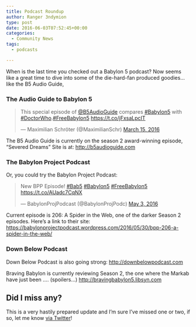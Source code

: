 ```yaml
---
title: Podcast Roundup
author: Ranger 3ndymion
type: post
date: 2016-06-03T07:52:45+00:00
categories:
  - Community News
tags:
  - podcasts

---
```

When is the last time you checked out a Babylon 5 podcast? Now seems like a great time to dive into some of the die-hard-fan produced goodies&#8230; like the B5 Audio Guide,

### The Audio Guide to Babylon 5

<blockquote class="twitter-tweet" data-lang="en">
  <p lang="en" dir="ltr">
    This special episode of <a href="https://twitter.com/B5AudioGuide">@B5AudioGuide</a> compares <a href="https://twitter.com/hashtag/Babylon5?src=hash">#Babylon5</a> with <a href="https://twitter.com/hashtag/DoctorWho?src=hash">#DoctorWho</a>.<a href="https://twitter.com/hashtag/FreeBabylon5?src=hash">#FreeBabylon5</a> <a href="https://t.co/jFxsaLpcIT">https://t.co/jFxsaLpcIT</a>
  </p>

  <p>
    &mdash; Maximilian Schröter (@MaximilianSchr) <a href="https://twitter.com/MaximilianSchr/status/709680839219662848">March 15, 2016</a>
  </p>
</blockquote>



The B5 Audio Guide is currently on the season 2 award-winning episode, &#8220;Severed Dreams&#8221; Site is at: http://b5audioguide.com

### The Babylon Project Podcast

Or, you could try the Babylon Project Podcast:

<blockquote class="twitter-tweet" data-lang="en">
  <p lang="en" dir="ltr">
    New BPP Episode! <a href="https://twitter.com/hashtag/Bab5?src=hash">#Bab5</a> <a href="https://twitter.com/hashtag/Babylon5?src=hash">#Babylon5</a> <a href="https://twitter.com/hashtag/FreeBabylon5?src=hash">#FreeBabylon5</a> <a href="https://t.co/AUadc7CqNX">https://t.co/AUadc7CqNX</a>
  </p>

  <p>
    &mdash; BabylonProjPodcast (@BabylonProjPodc) <a href="https://twitter.com/BabylonProjPodc/status/727316116066824192">May 3, 2016</a>
  </p>
</blockquote>



Current episode is 206: A Spider in the Web, one of the darker Season 2 episodes. Here&#8217;s a link to their site: https://babylonprojectpodcast.wordpress.com/2016/05/30/bpp-206-a-spider-in-the-web/

### Down Below Podcast

Down Below Podcast is also going strong: http://downbelowpodcast.com

Braving Babylon is currently reviewing Season 2, the one where the Markab have just been &#8230;. (spoilers&#8230;) http://bravingbabylon5.libsyn.com

## Did I miss any?

This is a very hastily prepared update and I&#8217;m sure I&#8217;ve missed one or two, if so, let me know [via Twitter][1]!

 [1]: http://twitter.com/muzzlehatch_
